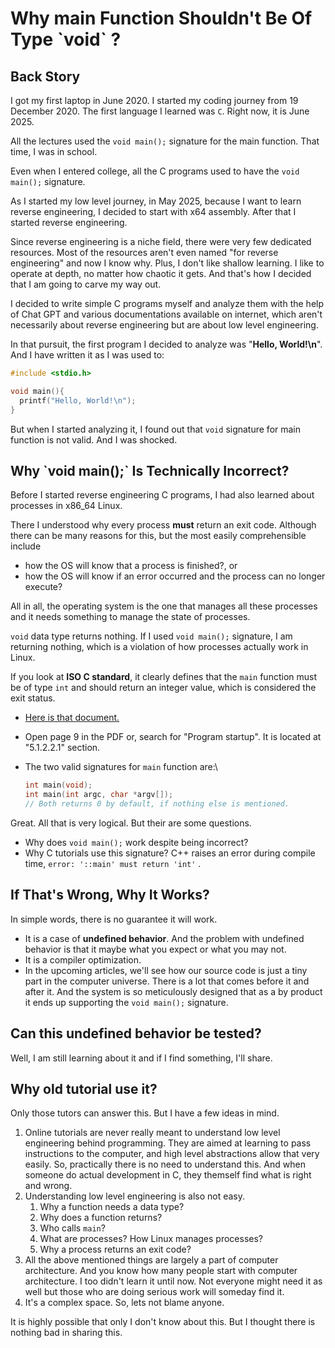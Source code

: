 # Why main Function Shouldn't Be Of Type \`void\` ?

## Back Story

I got my first laptop in June 2020. I started my coding journey from 19 December 2020. The first language I learned was `C`. Right now, it is June 2025.

All the lectures used the `void main();` signature for the main function. That time, I was in school.

Even when I entered college, all the C programs used to have the `void main();` signature.

As I started my low level journey, in May 2025, because I want to learn reverse engineering, I decided to start with x64 assembly. After that I started reverse engineering.&#x20;

Since reverse engineering is a niche field, there were very few dedicated resources. Most of the resources aren't even named "for reverse engineering" and now I know why. Plus, I don't like shallow learning. I like to operate at depth, no matter how chaotic it gets. And that's how I decided that I am going to carve my way out.

I decided to write simple C programs myself and analyze them with the help of Chat GPT and various documentations available on internet, which aren't necessarily about reverse engineering but are about low level engineering.&#x20;

In that pursuit, the first program I decided to analyze was "**Hello, World!\n**". And I have written it as I was used to:

```c
#include <stdio.h>

void main(){
  printf("Hello, World!\n");
}
```

But when I started analyzing it, I found out that `void` signature for main function is not valid. And I was shocked.

## Why \`void main();\` Is Technically Incorrect?

Before I started reverse engineering C programs, I had also learned about processes in x86\_64 Linux.

There I understood why every process **must** return an exit code. Although there can be many reasons for this, but the most easily comprehensible include

* how the OS will know that a process is finished?, or
* how the OS will know if an error occurred and the process can no longer execute?

All in all, the operating system is the one that manages all these processes and it needs something to manage the state of processes.

`void` data type returns nothing. If I used `void main();` signature, I am returning nothing, which is a violation of how processes actually work in Linux.

If you look at **ISO C standard**, it clearly defines that the `main` function must be of type `int` and should return an integer value, which is considered the exit status.

* [Here is that document.](../)
* Open page 9 in the PDF or, search for "Program startup". It is located at "5.1.2.2.1" section.
*   The two valid signatures for `main` function are:\


    ```c
    int main(void);
    int main(int argc, char *argv[]);
    // Both returns 0 by default, if nothing else is mentioned.
    ```

Great. All that is very logical. But their are some questions.

* Why does `void main();` work despite being incorrect?
* Why C tutorials use this signature? C++ raises an error during compile time, `error: '::main' must return 'int'` .

## If That's Wrong, Why It Works?

In simple words, there is no guarantee it will work.

* It is a case of **undefined behavior**. And the problem with undefined behavior is that it maybe what you expect or what you may not.
* It is a compiler optimization.
* In the upcoming articles, we'll see how our source code is just a tiny part in the computer universe. There is a lot that comes before it and after it. And the system is so meticulously designed that as a by product it ends up supporting the `void main();` signature.

## Can this undefined behavior be tested?

Well, I am still learning about it and if I find something, I'll share.

## Why old tutorial use it?

Only those tutors can answer this. But I have a few ideas in mind.

1. Online tutorials are never really meant to understand low level engineering behind programming. They are aimed at learning to pass instructions to the computer, and high level abstractions allow that very easily. So, practically there is no need to understand this. And when someone do actual development in C, they themself find what is right and wrong.
2. Understanding low level engineering is also not easy.
   1. Why a function needs a data type?
   2. Why does a function returns?
   3. Who calls `main`?
   4. What are processes? How Linux manages processes?
   5. Why a process returns an exit code?
3. All the above mentioned things are largely a part of computer architecture. And you know how many people start with computer architecture. I too didn't learn it until now. Not everyone might need it as well but those who are doing serious work will someday find it.
4. It's a complex space. So, lets not blame anyone.

It is highly possible that only I don't know about this. But I thought there is nothing bad in sharing this.
